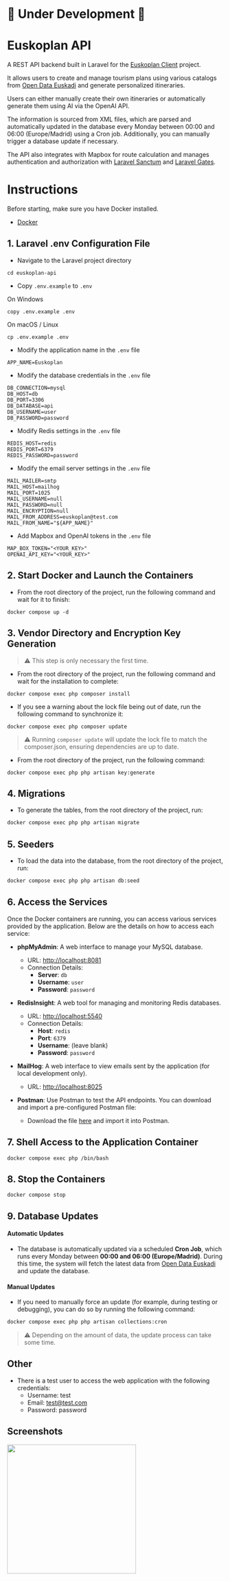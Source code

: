 
# 🚧 Under Development 🚧

# Euskoplan API

A REST API backend built in Laravel for the [Euskoplan Client](https://github.com/asier-ortiz/euskoplan-client) project.

It allows users to create and manage tourism plans using various catalogs from [Open Data Euskadi](https://opendata.euskadi.eus/inicio/) and generate personalized itineraries.

Users can either manually create their own itineraries or automatically generate them using AI via the OpenAI API.

The information is sourced from XML files, which are parsed and automatically updated in the database every Monday between 00:00 and 06:00 (Europe/Madrid) using a Cron job. Additionally, you can manually trigger a database update if necessary.

The API also integrates with Mapbox for route calculation and manages authentication and authorization with [Laravel Sanctum](https://laravel.com/docs/10.x/sanctum) and [Laravel Gates](https://laravel.com/docs/10.x/authorization#gates).

# Instructions

Before starting, make sure you have Docker installed.

- [Docker](https://www.docker.com/)

## 1. Laravel .env Configuration File

- Navigate to the Laravel project directory

```shell
cd euskoplan-api
```

- Copy `.env.example` to `.env`

On Windows

```shell
copy .env.example .env
```

On macOS / Linux

```shell
cp .env.example .env
```

- Modify the application name in the `.env` file

```text
APP_NAME=Euskoplan
```

- Modify the database credentials in the `.env` file

```text
DB_CONNECTION=mysql
DB_HOST=db
DB_PORT=3306
DB_DATABASE=api
DB_USERNAME=user
DB_PASSWORD=password
```
- Modify Redis settings in the `.env` file

```text
REDIS_HOST=redis
REDIS_PORT=6379
REDIS_PASSWORD=password
```

- Modify the email server settings in the `.env` file

```text
MAIL_MAILER=smtp
MAIL_HOST=mailhog
MAIL_PORT=1025
MAIL_USERNAME=null
MAIL_PASSWORD=null
MAIL_ENCRYPTION=null
MAIL_FROM_ADDRESS=euskoplan@test.com
MAIL_FROM_NAME="${APP_NAME}"
```

- Add Mapbox and OpenAI tokens in the `.env` file

```text
MAP_BOX_TOKEN="<YOUR_KEY>"
OPENAI_API_KEY="<YOUR_KEY>"
```

## 2. Start Docker and Launch the Containers

- From the root directory of the project, run the following command and wait for it to finish:

```shell
docker compose up -d
```

## 3. Vendor Directory and Encryption Key Generation

> :warning: This step is only necessary the first time.

- From the root directory of the project, run the following command and wait for the installation to complete:

```shell
docker compose exec php composer install
```

- If you see a warning about the lock file being out of date, run the following command to synchronize it:

```shell
docker compose exec php composer update
```

> :warning: Running `composer update` will update the lock file to match the composer.json, ensuring dependencies are up to date.

- From the root directory of the project, run the following command:

```shell
docker compose exec php php artisan key:generate
```

## 4. Migrations

- To generate the tables, from the root directory of the project, run:

```bash
docker compose exec php php artisan migrate
```

## 5. Seeders

- To load the data into the database, from the root directory of the project, run:

```bash
docker compose exec php php artisan db:seed
```

## 6. Access the Services

Once the Docker containers are running, you can access various services provided by the application. Below are the details on how to access each service:

- **phpMyAdmin**: A web interface to manage your MySQL database.
    - URL: [http://localhost:8081](http://localhost:8081)
    - Connection Details:
        - **Server**: `db`
        - **Username**: `user`
        - **Password**: `password`

- **RedisInsight**: A web tool for managing and monitoring Redis databases.
    - URL: [http://localhost:5540](http://localhost:5540)
    - Connection Details:
        - **Host**: `redis`
        - **Port**: `6379`
        - **Username**: (leave blank)
        - **Password**: `password`

- **MailHog**: A web interface to view emails sent by the application (for local development only).
    - URL: [http://localhost:8025](http://localhost:8025)

- **Postman**: Use Postman to test the API endpoints. You can download and import a pre-configured Postman file:
    - Download the file [here](https://drive.google.com/file/d/1KtY4w0z94aVRbSv4h-5wdPcGCgjUzA68/view?usp=sharing) and import it into Postman.

## 7. Shell Access to the Application Container

```shell
docker compose exec php /bin/bash
```

## 8. Stop the Containers

```shell
docker compose stop
```

## 9. Database Updates

#### Automatic Updates
- The database is automatically updated via a scheduled **Cron Job**, which runs every Monday between **00:00 and 06:00 (Europe/Madrid)**. During this time, the system will fetch the latest data from [Open Data Euskadi](https://opendata.euskadi.eus/inicio/) and update the database.

#### Manual Updates
- If you need to manually force an update (for example, during testing or debugging), you can do so by running the following command:

```bash
docker compose exec php php artisan collections:cron
```

> :warning: Depending on the amount of data, the update process can take some time.

## Other

- There is a test user to access the web application with the following credentials:
    - Username: test
    - Email: test@test.com
    - Password: password

## Screenshots

<img src="screenshots/screenshot-1.png" width="300">
